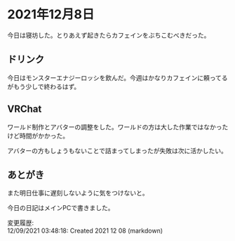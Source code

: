 # 2021年12月8日

今日は寝坊した。とりあえず起きたらカフェインをぶちこむべきだった。

## ドリンク

今日はモンスターエナジーロッシを飲んだ。今週はかなりカフェインに頼ってるがもう少しで終わるはず。

## VRChat

ワールド制作とアバターの調整をした。ワールドの方は大した作業ではなかったけど時間がかかった。

アバターの方もしょうもないことで詰まってしまったが失敗は次に活かしたい。

## あとがき

また明日仕事に遅刻しないように気をつけないと。

今日の日記はメインPCで書きました。

変更履歴:  
12/09/2021 03:48:18: Created 2021 12 08 (markdown)  

